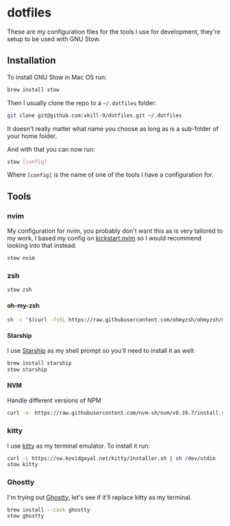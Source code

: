 # dotfiles

These are my configuration files for the tools I use for development, they're setup to be used with GNU Stow.

## Installation

To install GNU Stow in Mac OS run:

```bash
brew install stow
```

Then I usually clone the repo to a `~/.dotfiles` folder:

```bash
git clone git@github.com:xkill-9/dotfiles.git ~/.dotfiles
```

It doesn't really matter what name you choose as long as is a sub-folder of your home folder.

And with that you can now run:

```bash
stow [config]
```

Where `[config]` is the name of one of the tools I have a configuration for.

## Tools

### nvim

My configuration for nvim, you probably don't want this as is very tailored to my work, I based my config on [kickstart.nvim](https://github.com/nvim-lua/kickstart.nvim) so I would recommend looking into that instead.

```bash
stow nvim
```

### zsh

```bash
stow zsh
```

#### oh-my-zsh

```bash
sh -c "$(curl -fsSL https://raw.githubusercontent.com/ohmyzsh/ohmyzsh/master/tools/install.sh)"
```

#### Starship

I use [Starship](https://starship.rs/) as my shell prompt so you'll need to install it as well:

```bash
brew install starship
stow starship
```

#### NVM

Handle different versions of NPM

```bash
curl -o- https://raw.githubusercontent.com/nvm-sh/nvm/v0.39.7/install.sh | bash
```

### kitty

I use [kitty](https://sw.kovidgoyal.net/kitty/) as my terminal emulator. To install it run:

```bash
curl -L https://sw.kovidgoyal.net/kitty/installer.sh | sh /dev/stdin
stow kitty
```

### Ghostty

I'm trying out [Ghostty](https://ghostty.org/), let's see if it'll replace kitty as my terminal.

```bash
brew install --cask ghostty
stow ghostty
```
